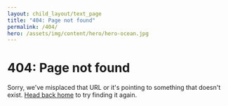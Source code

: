```yaml
---
layout: child_layout/text_page
title: "404: Page not found"
permalink: /404/
hero: /assets/img/content/hero/hero-ocean.jpg
---
```


<h1>404: Page not found</h1>
<p class="lead">Sorry, we've misplaced that URL or it's pointing to something that doesn't exist. <a href="/">Head back home</a> to try finding it again.</p>